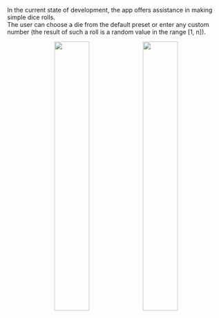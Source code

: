 In the current state of development, the app offers assistance in making simple dice rolls.
<br>The user can choose a die from the default preset or enter any custom number 
(the result of such a roll is a random value in the range [1, n]).
<p align="middle">
  <img src="https://github.com/user-attachments/assets/cb871385-e09b-44d2-b5c0-f742a5af3d8d" width="40%">
  <img src="https://github.com/user-attachments/assets/20aa1bf3-f565-4b11-9b1a-dffc091c9f70" width="40%">
</p>
